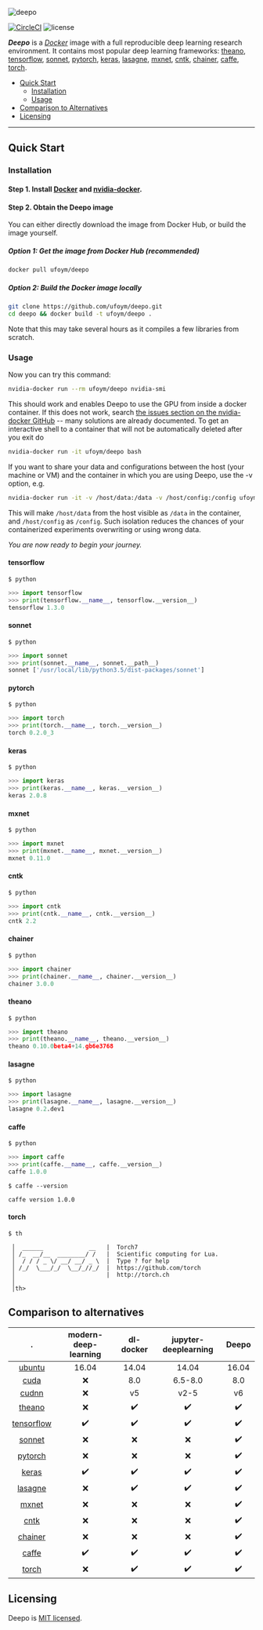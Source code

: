 ![deepo](https://user-images.githubusercontent.com/2270240/32102393-aecf573c-bb4e-11e7-811c-dc673cae7b9c.png)

[![CircleCI](https://img.shields.io/circleci/project/github/ufoym/deepo.svg)](https://circleci.com/gh/ufoym/deepo)
![license](https://img.shields.io/github/license/ufoym/deepo.svg)


***Deepo*** is a [*Docker*](http://www.docker.com/) image with a full reproducible deep learning research environment. It contains most popular deep learning frameworks:
[theano](http://deeplearning.net/software/theano),
[tensorflow](http://www.tensorflow.org),
[sonnet](https://github.com/deepmind/sonnet),
[pytorch](http://pytorch.org),
[keras](https://keras.io),
[lasagne](http://lasagne.readthedocs.io),
[mxnet](http://mxnet.incubator.apache.org),
[cntk](https://www.microsoft.com/en-us/cognitive-toolkit),
[chainer](https://chainer.org),
[caffe](http://caffe.berkeleyvision.org),
[torch](http://torch.ch/).

- [Quick Start](#Quick-Start)
  - [Installation](#Installation)
  - [Usage](#Usage)
- [Comparison to Alternatives](#Comparison)
- [Licensing](#Licensing)

---

<a name="Quick-Start"/>

## Quick Start


<a name="Installation"/>

### Installation

#### Step 1. Install [Docker](https://docs.docker.com/engine/installation/) and [nvidia-docker](https://github.com/NVIDIA/nvidia-docker).

#### Step 2. Obtain the Deepo image

You can either directly download the image from Docker Hub, or build the image yourself.

##### Option 1: Get the image from Docker Hub (recommended)
```bash
docker pull ufoym/deepo
```
##### Option 2: Build the Docker image locally
```bash
git clone https://github.com/ufoym/deepo.git
cd deepo && docker build -t ufoym/deepo .
```
Note that this may take several hours as it compiles a few libraries from scratch.

<a name="Usage"/>

### Usage

Now you can try this command:
```bash
nvidia-docker run --rm ufoym/deepo nvidia-smi
```
This should work and enables Deepo to use the GPU from inside a docker container.
If this does not work, search [the issues section on the nvidia-docker GitHub](https://github.com/NVIDIA/nvidia-docker/issues) -- many solutions are already documented. To get an interactive shell to a container that will not be automatically deleted after you exit do

```bash
nvidia-docker run -it ufoym/deepo bash
```

If you want to share your data and configurations between the host (your machine or VM) and the container in which you are using Deepo, use the -v option, e.g.
```bash
nvidia-docker run -it -v /host/data:/data -v /host/config:/config ufoym/deepo bash
```
This will make `/host/data` from the host visible as `/data` in the container, and `/host/config` as `/config`. Such isolation reduces the chances of your containerized experiments overwriting or using wrong data.


_You are now ready to begin your journey._


#### tensorflow
```$ python```
```python
>>> import tensorflow
>>> print(tensorflow.__name__, tensorflow.__version__)
tensorflow 1.3.0
```

#### sonnet
```$ python```
```python
>>> import sonnet
>>> print(sonnet.__name__, sonnet.__path__)
sonnet ['/usr/local/lib/python3.5/dist-packages/sonnet']
```

#### pytorch
```$ python```
```python
>>> import torch
>>> print(torch.__name__, torch.__version__)
torch 0.2.0_3
```

#### keras
```$ python```
```python
>>> import keras
>>> print(keras.__name__, keras.__version__)
keras 2.0.8
```

#### mxnet
```$ python```
```python
>>> import mxnet
>>> print(mxnet.__name__, mxnet.__version__)
mxnet 0.11.0
```

#### cntk
```$ python```
```python
>>> import cntk
>>> print(cntk.__name__, cntk.__version__)
cntk 2.2
```

#### chainer
```$ python```
```python
>>> import chainer
>>> print(chainer.__name__, chainer.__version__)
chainer 3.0.0
```

#### theano
```$ python```
```python
>>> import theano
>>> print(theano.__name__, theano.__version__)
theano 0.10.0beta4+14.gb6e3768
```

#### lasagne
```$ python```
```python
>>> import lasagne
>>> print(lasagne.__name__, lasagne.__version__)
lasagne 0.2.dev1
```

#### caffe
```$ python```
```python
>>> import caffe
>>> print(caffe.__name__, caffe.__version__)
caffe 1.0.0
```

```$ caffe --version```
```
caffe version 1.0.0
```

#### torch
```$ th```
```
 │  ______             __   |  Torch7
 │ /_  __/__  ________/ /   |  Scientific computing for Lua.
 │  / / / _ \/ __/ __/ _ \  |  Type ? for help
 │ /_/  \___/_/  \__/_//_/  |  https://github.com/torch
 │                          |  http://torch.ch
 │
 │th>
```

<a name="Comparison"/>

## Comparison to alternatives
.                                                  | modern-deep-learning | dl-docker          | jupyter-deeplearning | Deepo
:------------------------------------------------: | :------------------: | :----------------: | :------------------: | :----------------:
 [ubuntu](https://www.ubuntu.com)                  | 16.04                | 14.04              | 14.04                | 16.04
 [cuda](https://developer.nvidia.com/cuda-zone)    | :x:                  | 8.0                | 6.5-8.0              | 8.0
 [cudnn](https://developer.nvidia.com/cudnn)       | :x:                  | v5                 | v2-5                 | v6
 [theano](http://deeplearning.net/software/theano) | :x:                  | :heavy_check_mark: | :heavy_check_mark:   | :heavy_check_mark:
 [tensorflow](http://www.tensorflow.org)           | :heavy_check_mark:   | :heavy_check_mark: | :heavy_check_mark:   | :heavy_check_mark:
 [sonnet](https://github.com/deepmind/sonnet)      | :x:                  | :x:                | :x:                  | :heavy_check_mark:
 [pytorch](http://pytorch.org)                     | :x:                  | :x:                | :x:                  | :heavy_check_mark:
 [keras](https://keras.io)                         | :heavy_check_mark:   | :heavy_check_mark: | :heavy_check_mark:   | :heavy_check_mark:
 [lasagne](http://lasagne.readthedocs.io)          | :x:                  | :heavy_check_mark: | :heavy_check_mark:   | :heavy_check_mark:
 [mxnet](http://mxnet.incubator.apache.org)        | :x:                  | :x:                | :x:                  | :heavy_check_mark:
 [cntk](http://cntk.ai)                            | :x:                  | :x:                | :x:                  | :heavy_check_mark:
 [chainer](https://chainer.org)                    | :x:                  | :x:                | :x:                  | :heavy_check_mark:
 [caffe](http://caffe.berkeleyvision.org)          | :heavy_check_mark:   | :heavy_check_mark: | :heavy_check_mark:   | :heavy_check_mark:
 [torch](http://torch.ch/)                         | :x:                  | :heavy_check_mark: | :heavy_check_mark:   | :heavy_check_mark:

<a name="Licensing"/>

## Licensing

Deepo is [MIT licensed](https://github.com/ufoym/deepo/blob/master/LICENSE).
